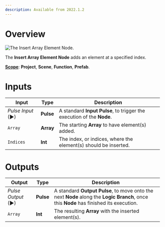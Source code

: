 ```yaml
---
description: Available from 2022.1.2
---
```


# Overview

![The Insert Array Element Node.]()

The **Insert Array Element Node** adds an element at a specified index.

[**Scope**](../overview.md#scopes): **Project**, **Scene**, **Function**, **Prefab**.

<!---# Attributes

|Attribute|Type|Description|
|---|---|---|
--->
# Inputs

|Input|Type|Description|
|---|---|---|
|*Pulse Input* (►)|**Pulse**|A standard **Input Pulse**, to trigger the execution of the **Node**.|
|`Array`|**Array**|The starting **Array** to have element(s) added.|
|`Indices`|**Int**|The index, or indices, where the element(s) should be inserted.|

# Outputs

|Output|Type|Description|
|---|---|---|
|*Pulse Output* (►)|**Pulse**|A standard **Output Pulse**, to move onto the next **Node** along the **Logic Branch**, once this **Node** has finished its execution.|
|`Array`|**Int**|The resulting **Array** with the inserted element(s).|
